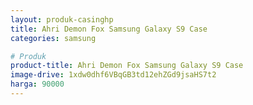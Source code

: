 ```yaml
---
layout: produk-casinghp
title: Ahri Demon Fox Samsung Galaxy S9 Case
categories: samsung

# Produk
product-title: Ahri Demon Fox Samsung Galaxy S9 Case
image-drive: 1xdw0dhf6VBqGB3td12ehZGd9jsaHS7t2
harga: 90000
---
```

